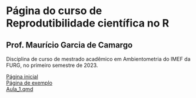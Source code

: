# Página do curso de Reprodutibilidade científica no R

## Prof. Maurício Garcia de Camargo

Disciplina de curso de mestrado acadêmico em Ambientometria do IMEF da FURG, no primeiro semestre de 2023.

[Página inicial](https://mauricio-camargo.github.io/reprodu2023/)  
[Página de exemplo](Pagina_Exemplo.qmd)  
[Aula_1.qmd](Aula1.qmd)  


